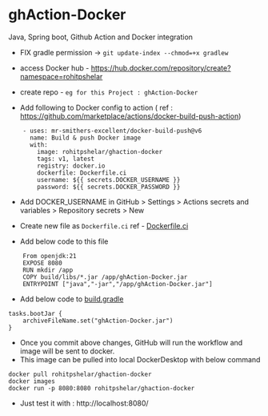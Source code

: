 # ghAction-Docker
Java, Spring boot, Github Action and Docker integration

 - FIX gradle permission -> `git update-index --chmod=+x gradlew`
 - access Docker hub - https://hub.docker.com/repository/create?namespace=rohitpshelar
 - create repo - `eg for this Project : ghAction-Docker`

- Add following to Docker config to action ( ref :  https://github.com/marketplace/actions/docker-build-push-action)


```   
    - uses: mr-smithers-excellent/docker-build-push@v6
      name: Build & push Docker image
      with:
        image: rohitpshelar/ghaction-docker
        tags: v1, latest
        registry: docker.io
        dockerfile: Dockerfile.ci
        username: ${{ secrets.DOCKER_USERNAME }}
        password: ${{ secrets.DOCKER_PASSWORD }}
```
 - Add DOCKER_USERNAME in GitHub > Settings > Actions secrets and variables > Repository secrets > New
 - Create new  file as `Dockerfile.ci` ref -  [Dockerfile.ci](Dockerfile.ci)

 - Add below code to this file    
```
    From openjdk:21
    EXPOSE 8080
    RUN mkdir /app
    COPY build/libs/*.jar /app/ghAction-Docker.jar
    ENTRYPOINT ["java","-jar","/app/ghAction-Docker.jar"]
```

 - Add below code to [build.gradle](build.gradle)
```properties
tasks.bootJar {
	archiveFileName.set("ghAction-Docker.jar")
}
```
 - Once you commit above changes, GitHub will run the workflow and image will be sent to docker.
 - This image can be pulled into local DockerDesktop with below command
```CMD
docker pull rohitpshelar/ghaction-docker
docker images
docker run -p 8080:8080 rohitpshelar/ghaction-docker
```
 - Just test it with :  http://localhost:8080/

